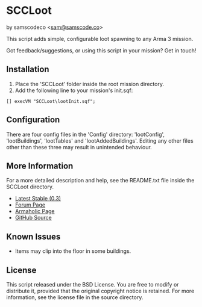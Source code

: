 # SCCLoot
by samscodeco &lt;[sam@samscode.co](mailto:sam@samscode.co)&gt;

This script adds simple, configurable loot spawning to any Arma 3 mission.

Got feedback/suggestions, or using this script in your mission? Get in touch!

## Installation

1. Place the 'SCCLoot' folder inside the root mission directory.
2. Add the following line to your mission's init.sqf: 

```
[] execVM "SCCLoot\lootInit.sqf";
```

## Configuration

There are four config files in the 'Config' directory: 'lootConfig', 'lootBuildings', 'lootTables' and 'lootAddedBuildings'. Editing any other
files other than these three may result in unintended behaviour.

## More Information

For a more detailed description and help, see the README.txt file inside the SCCLoot directory.

- [Latest Stable (0.3)](http://www.samscode.co/code/SCCLoot.zip)
- [Forum Page](https://forums.bohemia.net/forums/topic/229026-release-sccloot/)
- [Armaholic Page](http://www.armaholic.com/page.php?id=36022)
- [GitHub Source](https://github.com/samscodeco/SCCLoot)

## Known Issues
- Items may clip into the floor in some buildings.

## License

This script released under the BSD License. You are free to modify or distribute it, provided that the original copyright notice is retained.
For more information, see the license file in the source directory.